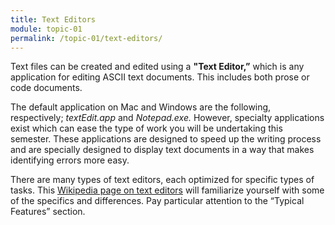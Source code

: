 ```yaml
---
title: Text Editors
module: topic-01
permalink: /topic-01/text-editors/
---
```


<div class="divider-rounded"></div>

Text files can be created and edited using a **"Text Editor,”** which is any application for editing ASCII text documents. This includes both prose or code documents.

The default application on Mac and Windows are the following, respectively; _textEdit.app_ and _Notepad.exe._ However, specialty applications exist which can ease the type of work you will be undertaking this semester. These applications are designed to speed up the writing process and are specially designed to display text documents in a way that makes identifying errors more easy.

There are many types of text editors, each optimized for specific types of tasks. This [Wikipedia page on text editors](https://en.wikipedia.org/wiki/Text_editor) will familiarize yourself with some of the specifics and differences. Pay particular attention to the “Typical Features” section.

